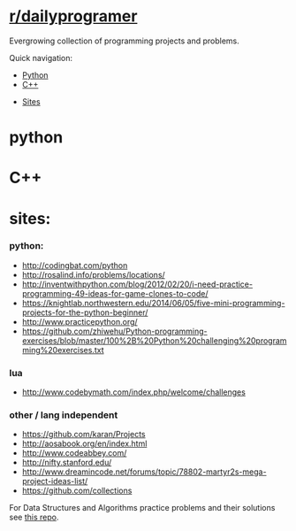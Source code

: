 # [r/dailyprogramer](https://www.reddit.com/r/dailyprogrammer)

Evergrowing collection of programming projects and problems. 

Quick navigation:
- [Python](#python)
- [C++](#c++)
<!-- [Lua](#lua)
- [Clojure](#Clojure)
- [Java](#Java)
- [C#](#C)
- [haskel](#Haskel)
- [php](#PHP)
- [javascript](#Javascript) 
sort me: by '# lang' -> ' - proj name -> technology'
-->
- [Sites](#sites)

# python

# C++


<!-- # Lua
# Clojure
# Java
# C#
# haskel
# php
# javascript -->

# sites: 
### python:

- http://codingbat.com/python
- http://rosalind.info/problems/locations/
- http://inventwithpython.com/blog/2012/02/20/i-need-practice-programming-49-ideas-for-game-clones-to-code/
- https://knightlab.northwestern.edu/2014/06/05/five-mini-programming-projects-for-the-python-beginner/
- http://www.practicepython.org/
- https://github.com/zhiwehu/Python-programming-exercises/blob/master/100%2B%20Python%20challenging%20programming%20exercises.txt

### lua

- http://www.codebymath.com/index.php/welcome/challenges

### other / lang independent

- https://github.com/karan/Projects
- http://aosabook.org/en/index.html
- http://www.codeabbey.com/
- http://nifty.stanford.edu/
- http://www.dreamincode.net/forums/topic/78802-martyr2s-mega-project-ideas-list/
- https://github.com/collections

For Data Structures and Algorithms practice problems and their solutions see [this repo](https://github.com/frainfreeze/DSA-pps).
